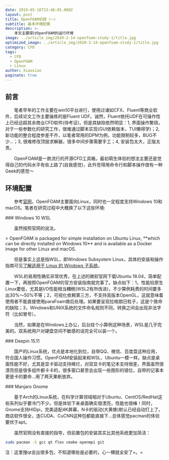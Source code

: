 ```yaml
---
date: 2019-05-16T23:48:05.000Z
layout: post
title: OpenFOAM初探（一）
subtitle: 基本环境配置
description: >-
    本文主要探讨OpenFOAM的运行环境
image: ../article_img/2020-2-14-openfoam-study-1/title.jpg
optimized_image: ../article_img/2020-2-14-openfoam-study-1/title.jpg
category: CFD
tags:
  - CFD
  - OpenFOAM
  - Linux
author: Xiaoxiao
paginate: true
---
```


## 前言

<p style="text-indent:2em">笔者早年的工作主要在win10平台进行，使用过诸如CFX、Fluent等商业软件，后续论文工作主要操练的是Fluent UDF。诚然，Fluent依托UDF在可操作性上已经远超其余商业CFD软件(待考证)，但是其缺陷依然明显：1, 界面操作繁琐，对于一些参数化的研究工作，很难通过脚本实现(GUI依赖版本，TUI懒得学)；2, 新功能的整合程度参差不齐，以笔者常用的DPM为例，功能限制较多，BUG不少...；3, 很难修改顶层求解器，很多中间步骤需要手工；4, 安装包太大，正版太贵。</p>

<p style="text-indent:2em">OpenFOAM是一款流行的开源CFD工具箱，最初萌生体验的想法主要还是觉得自己的代码水平有些上路了(自我感觉)，此外觉得用命令行和脚本操作很有一种Geek的感觉～</p>

## 环境配置
<p style="text-indent:2em">参考<a href="https://openfoam.org/">官网</a>，OpenFOAM主要面向Linux，同时也一定程度支持Windows 10和macOS。笔者在研究过程中大概换了以下这些环境:</p>
### Windows 10 WSL
<p style="text-indent:2em">虽然按照官网的说法，</p>
> OpenFOAM is packaged for simple installation on Ubuntu Linux, **which can be directly installed on Windows 10** and is available as a Docker image for other Linux and macOS.

<p style="text-indent:2em">但是事实上这是指WSL，即Windows Subsystem Linux，具体的安装和操作指南可见<a href="https://docs.microsoft.com/zh-cn/windows/wsl/about">了解适用于 Linux 的 Windows 子系统</a>。</p>
<p style="text-indent:2em">WSL的易用性确实非常优秀，在上述的微软官网下载Ubuntu 18.04，简单配置一下，再按照OpenFOAM的官方安装指南就完事了。缺点如下：1，性能较原生Linux要低，尤其是I/O性能相当糟糕(WSL2有所改进)，不少算例耗费的时间要多出30%～50%不等；2，可视化依赖第三方，不支持高版本OpenGL，这就意味着使用者不能直接使用paraFoam做后处理。如果要呈现拉格朗日粒子，这是个致命的缺陷；3，Windows和UNIX系统的文件命名规则不同，转换之间会出现非法字符（比如冒号）。</p>
<p style="text-indent:2em">当然，如果是在Windows上办公，后台挂个小算例这种场景，WSL是几乎完美的。双系统用户对硬盘空间不敏感的话完全可以装一个。</p>
### Deepin 15.11
<p style="text-indent:2em">国产的Linux系统，优点是本地化到位，自带QQ、微信、百度盘这种应用，符合国人操作习惯。OpenFOAM安装起来和WSL、Ubuntu一模一样。缺点是桌面性能不好，尤其是显卡驱动支持稀烂，对双显卡的笔记本支持很差，界面虽然很漂亮但是很多组件都卡卡的，很多窗口甚至会出现一些图形的错位，自带的记事本更是卡的要命...用了两天果断放弃。</p>
### Manjaro Gnome
<p style="text-indent:2em">基于Arch的Linux系统，在科学计算领域相对于Ubuntu、CentOS/RedHat这些系列似乎要冷门不少。但是体验下来桌面确实很漂亮，性能也很棒！同时，Gnome支持HIDpi，完美适配4K屏幕，N卡的驱动(大黄蜂)默认已经自动打上了。商店软件很全，连CUDA、CuCNN这种包都能直接下...总体感觉pacman的体验要优于apt。</p>
<p style="text-indent:2em">虽然官网没有直接的指导，但前置包的安装其实比其他系统更加简洁：</p>

```bash
sudo pacman -S gcc qt flex cmake openmpi git
```

注：这里搜qt会出很多包，不知道哪些是必要的，心一横就全安了=。=
